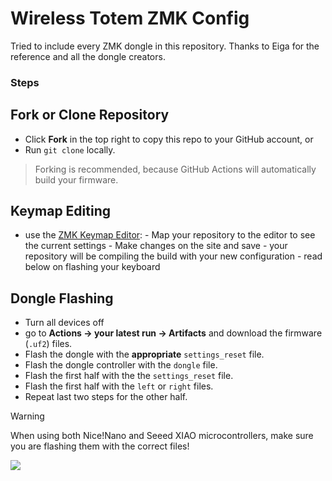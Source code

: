 <h1>Wireless Totem ZMK Config</h1>

Tried to include every ZMK dongle in this repository. Thanks to Eiga for the reference and all the dongle creators.


### Steps

## Fork or Clone Repository
   - Click **Fork** in the top right to copy this repo to your GitHub account, or
   - Run `git clone` locally.

   > Forking is recommended, because GitHub Actions will automatically build your firmware.

## Keymap Editing
   -  use the [ZMK Keymap Editor](https://nickcoutsos.github.io/keymap-editor/):
     - Map your repository to the editor to see the current settings
     - Make changes on the site and save
     - your repository will be compiling the build with your new configuration
     - read below on flashing your keyboard

## Dongle Flashing
   - Turn all devices off
   - go to **Actions → your latest run → Artifacts** and download the firmware (`.uf2`) files.
   - Flash the dongle with the **appropriate** `settings_reset` file.
   - Flash the dongle controller with the `dongle` file.
   - Flash the first half with the the `settings_reset` file.
   - Flash the first half with the `left` or `right` files.
   - Repeat last two steps for the other half.

> [!WARNING]  
> When using both Nice!Nano and Seeed XIAO microcontrollers, make sure you are flashing them with the correct files!


<img src="https://raw.githubusercontent.com/karuetech/Totem-ZMK-Wireless-Firmware/bf551d05cbb7dbbcb7ba3f47e92db24be0b34730/keymap-drawer/totem.svg">
    

